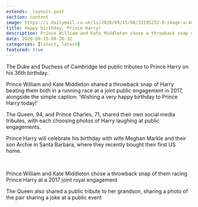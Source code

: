 ```yaml
---
extends: _layouts.post
section: content
image: https://i.dailymail.co.uk/1s/2020/09/15/08/33195252-0-image-a-44_1600154146761.jpg 
title: Happy birthday, Prince Harry! 
description: Prince William and Kate Middleton chose a throwback snap of them racing Prince Harry at a 2017 joint royal engagement in London. 
date: 2020-09-15-08-20-32 
categories: [latest, latest] 
featured: true 
--- 
```

The Duke and Duchess of Cambridge led public tributes to Prince Harry on his 36th birthday.  

Prince William and Kate Middleton shared a throwback snap of Harry beating them both in a running race at a joint public engagement in 2017, alongside the simple caption: 'Wishing a very happy birthday to Prince Harry today!' 

The Queen, 94, and Prince Charles, 71, shared their own social media tributes, with each choosing photos of Harry laughing at public engagements.   

Prince Harry will celebrate his birthday with wife Meghan Markle and their son Archie in Santa Barbara, where they recently bought their first US home.  

 

Prince William and Kate Middleton chose a throwback snap of them racing Prince Harry at a 2017 joint royal engagement



The Queen also shared a public tribute to her grandson, sharing a photo of the pair sharing a joke at a public event

